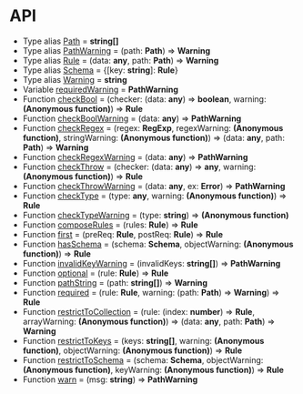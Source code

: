 # API
- Type alias [Path](src/index.ts#L1) = **string[]**
- Type alias [PathWarning](src/index.ts#L3) = (path: **Path**) => **Warning**
- Type alias [Rule](src/index.ts#L4) = (data: **any**, path: **Path**) => **Warning**
- Type alias [Schema](src/index.ts#L96) = {[key: **string**]: **Rule**}
- Type alias [Warning](src/index.ts#L2) = **string**
- Variable [requiredWarning](src/index.ts#L73) = **PathWarning**
- Function [checkBool](src/index.ts#L26) = (checker: (data: **any**) => **boolean**, warning: **(Anonymous function)**) => **Rule**
- Function [checkBoolWarning](src/index.ts#L23) = (data: **any**) => **PathWarning**
- Function [checkRegex](src/index.ts#L62) = (regex: **RegExp**, regexWarning: **(Anonymous function)**, stringWarning: **(Anonymous function)**) => (data: **any**, path: **Path**) => **Warning**
- Function [checkRegexWarning](src/index.ts#L59) = (data: **any**) => **PathWarning**
- Function [checkThrow](src/index.ts#L35) = (checker: (data: **any**) => **any**, warning: **(Anonymous function)**) => **Rule**
- Function [checkThrowWarning](src/index.ts#L32) = (data: **any**, ex: **Error**) => **PathWarning**
- Function [checkType](src/index.ts#L50) = (type: **any**, warning: **(Anonymous function)**) => **Rule**
- Function [checkTypeWarning](src/index.ts#L47) = (type: **string**) => **(Anonymous function)**
- Function [composeRules](src/index.ts#L12) = (rules: **Rule**) => **Rule**
- Function [first](src/index.ts#L17) = (preReq: **Rule**, postReq: **Rule**) => **Rule**
- Function [hasSchema](src/index.ts#L97) = (schema: **Schema**, objectWarning: **(Anonymous function)**) => **Rule**
- Function [invalidKeyWarning](src/index.ts#L81) = (invalidKeys: **string[]**) => **PathWarning**
- Function [optional](src/index.ts#L70) = (rule: **Rule**) => **Rule**
- Function [pathString](src/index.ts#L6) = (path: **string[]**) => **Warning**
- Function [required](src/index.ts#L75) = (rule: **Rule**, warning: (path: **Path**) => **Warning**) => **Rule**
- Function [restrictToCollection](src/index.ts#L118) = (rule: (index: **number**) => **Rule**, arrayWarning: **(Anonymous function)**) => (data: **any**, path: **Path**) => **Warning**
- Function [restrictToKeys](src/index.ts#L85) = (keys: **string[]**, warning: **(Anonymous function)**, objectWarning: **(Anonymous function)**) => **Rule**
- Function [restrictToSchema](src/index.ts#L107) = (schema: **Schema**, objectWarning: **(Anonymous function)**, keyWarning: **(Anonymous function)**) => **Rule**
- Function [warn](src/index.ts#L9) = (msg: **string**) => **PathWarning**
